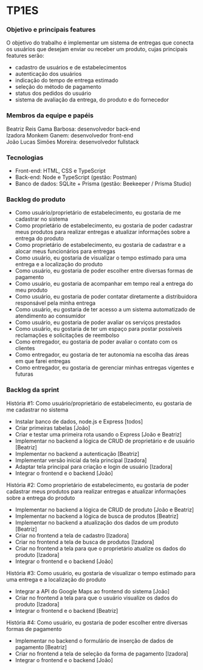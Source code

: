# TP1ES

### Objetivo e principais features
O objetivo do trabalho é implementar um sistema de entregas que conecta os usuários que desejam enviar ou receber um produto, cujas principais features serão:
- cadastro de usuários e de estabelecimentos
- autenticação dos usuários
- indicação do tempo de entrega estimado
- seleção do método de pagamento
- status dos pedidos do usuário 
- sistema de avaliação da entrega, do produto e do fornecedor

### Membros da equipe e papéis
Beatriz Reis Gama Barbosa: desenvolvedor back-end <br>
Izadora Monkem Ganem: desenvolvedor front-end <br> 
João Lucas Simões Moreira: desenvolvedor fullstack <br> 

### Tecnologias
- Front-end: HTML, CSS e TypeScript
- Back-end: Node e TypeScript (gestão: Postman)
- Banco de dados: SQLite + Prisma (gestão: Beekeeper / Prisma Studio)

### Backlog do produto
- Como usuário/proprietário de estabelecimento, eu gostaria de me cadastrar no sistema
- Como proprietário de estabelecimento, eu gostaria de poder cadastrar meus produtos para realizar entregas e atualizar informações sobre a entrega do produto
- Como proprietário de estabelecimento, eu gostaria de cadastrar e a alocar meus funcionários para entregas
- Como usuário, eu gostaria de visualizar o tempo estimado para uma entrega e a localização do produto
- Como usuário, eu gostaria de poder escolher entre diversas formas de pagamento 
- Como usuário, eu gostaria de acompanhar em tempo real a entrega do meu produto
- Como usuário, eu gostaria de poder contatar diretamente a distribuidora responsável pela minha entrega
- Como usuário, eu gostaria de ter acesso a um sistema automatizado de atendimento ao consumidor
- Como usuário, eu gostaria de poder avaliar os serviços prestados
- Como usuário, eu gostaria de ter um espaço para postar possíveis reclamações e solicitações de reembolso 
- Como entregador, eu gostaria de poder avaliar o contato com os clientes
- Como entregador, eu gostaria de ter autonomia na escolha das áreas em que farei entregas
- Como entregador, eu gostaria de gerenciar minhas entregas vigentes e futuras

### Backlog da sprint
História #1: Como usuário/proprietário de estabelecimento, eu gostaria de me cadastrar no sistema
- Instalar banco de dados, node.js e Express [todos]
- Criar primeiras tabelas [João]
- Criar e testar uma primeira rota usando o Express [João e Beatriz]
- Implementar no backend a lógica de CRUD de proprietário e de usuário [Beatriz]
- Implementar no backend a autenticação [Beatriz]
- Implementar versão inicial da tela principal [Izadora]
- Adaptar tela principal para criação e login de usuário [Izadora]
- Integrar o frontend e o backend [João]
  
História #2: Como proprietário de estabelecimento, eu gostaria de poder cadastrar meus produtos para realizar entregas e atualizar informações sobre a entrega do produto
- Implementar no backend a lógica de CRUD de produto [João e Beatriz]
- Implementar no backend a lógica de busca de produtos [Beatriz]
- Implementar no backend a atualização dos dados de um produto [Beatriz]
- Criar no frontend a tela de cadastro [Izadora]
- Criar no frontend a tela de busca de produtos [Izadora]
- Criar no frontend a tela para que o proprietário atualize os dados do produto [Izadora]
- Integrar o frontend e o backend [João]

História #3: Como usuário, eu gostaria de visualizar o tempo estimado para uma entrega e a localização do produto
- Integrar a API do Google Maps ao frontend do sistema [João]
- Criar no frontend a tela para que o usuário visualize os dados do produto [Izadora]
- Integrar o frontend e o backend [Beatriz]
  
História #4: Como usuário, eu gostaria de poder escolher entre diversas formas de pagamento 
- Implementar no backend o formulário de inserção de dados de pagamento [Beatriz]
- Criar no frontend a tela de seleção da forma de pagamento [Izadora]
- Integrar o frontend e o backend [João]
